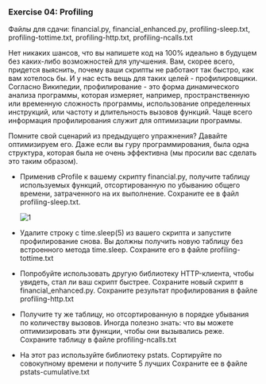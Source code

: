 ### Exercise 04: Profiling

Файлы для сдачи: financial.py, financial_enhanced.py, profiling-sleep.txt, profiling-tottime.txt,
profiling-http.txt, profiling-ncalls.txt

Нет никаких шансов, что вы напишете код на 100% идеально в будущем без каких-либо возможностей для улучшения. Вам, скорее всего, придется выяснить, почему ваши скрипты не работают так быстро, как вам хотелось бы. И у нас есть вещь для таких целей - профилировщики. Согласно Википедии, профилирование - это форма динамического анализа программы, которая измеряет, например,
пространственную или временную сложность программы, использование определенных инструкций, или частоту и длительность вызовов функций. Чаще всего информация профилирования служит для оптимизации программы.

Помните свой сценарий из предыдущего упражнения? Давайте оптимизируем его. Даже если вы гуру программирования, была одна структура, которая была не очень эффективна (мы просили вас сделать это таким образом).

* Применив cProfile к вашему скрипту financial.py, получите таблицу используемых функций, отсортированную по убыванию общего времени, затраченного на их выполнение. Сохраните ее в файл profiling-sleep.txt.

    ![1](../images/1.png)

* Удалите строку с time.sleep(5) из вашего скрипта и запустите профилирование снова. Вы должны получить новую таблицу без встроенного метода time.sleep. Сохраните его в файле profiling-tottime.txt
* Попробуйте использовать другую библиотеку HTTP-клиента, чтобы увидеть, стал ли ваш скрипт быстрее. Сохраните новый скрипт в financial_enhanced.py. Сохраните результат профилирования в файле profiling-http.txt
* Получите ту же таблицу, но отсортированную в порядке убывания по количеству вызовов. Иногда полезно знать: что вы можете оптимизировать эти функции, чтобы они вызывались реже. Сохраните таблицу в файле profiling-ncalls.txt
* На этот раз используйте библиотеку pstats. Сортируйте по совокупному времени и получите 5 лучших Сохраните ее в файле pstats-cumulative.txt